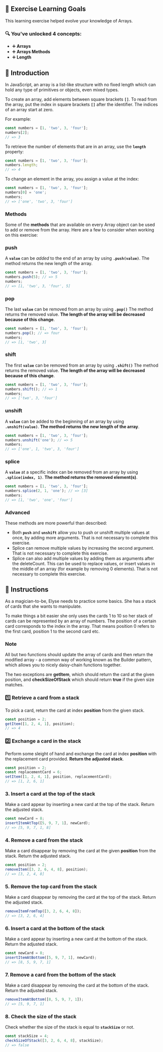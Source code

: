 ## 🧠 Exercise Learning Goals

This learning exercise helped evolve your knowledge of Arrays.

### 🔍 You've unlocked 4 concepts:
- ➕ **Arrays**
- ➕ **Arrays Methods**
- ➕ **Length**



## 📘 Introduction

In JavaScript, an array is a list-like structure with no fixed length which can hold any type of primitives or objects, even mixed types.

To create an array, add elements between square brackets **`[]`**. To read from the array, put the index in square brackets **`[]`** after the identifier. The indices of an array start at zero.

For example:

```js
const numbers = [1, 'two', 3, 'four'];
numbers[2];
// => 3
```

To retrieve the number of elements that are in an array, use the **`length`** property:

```js
const numbers = [1, 'two', 3, 'four'];
numbers.length;
// => 4
```

To change an element in the array, you assign a value at the index:

```js
const numbers = [1, 'two', 3, 'four'];
numbers[0] = 'one';
numbers;
// => ['one', 'two', 3, 'four']
```

### Methods

Some of the **methods** that are available on every Array object can be used to add or remove from the array. Here are a few to consider when working on this exercise:

### push
A **`value`** can be *added* to the end of an array by using **`.push(value)`**. The method returns the new length of the array.

```js
const numbers = [1, 'two', 3, 'four'];
numbers.push(5); // => 5
numbers;
// => [1, 'two', 3, 'four', 5]
```

### pop

The last **`value`** can be removed from an array by using **`.pop()`** The method returns the removed value. **The length of the array will be decreased because of this change**.

```js
const numbers = [1, 'two', 3, 'four'];
numbers.pop(); // => four
numbers;
// => [1, 'two', 3]
```

### shift
The first **`value`** can be removed from an array by using **`.shift()`** The method returns the removed value. **The length of the array will be decreased because of this change**.

```js
const numbers = [1, 'two', 3, 'four'];
numbers.shift(); // => 1
numbers;
// => ['two', 3, 'four']
```

### unshift

A **`value`** can be added to the beginning of an array by using **`.unshift(value)`**. **The method returns the new length of the array**.

```js
const numbers = [1, 'two', 3, 'four'];
numbers.unshift('one'); // => 5
numbers;
// => ['one', 1, 'two', 3, 'four']
```

### splice
A **`value`** at a specific index can be removed from an array by using **`.splice(index, 1)`**. **The method returns the removed element(s)**.

```js
const numbers = [1, 'two', 3, 'four'];
numbers.splice(2, 1, 'one'); // => [3]
numbers;
// => [1, 'two', 'one', 'four']
```

### Advanced

These methods are more powerful than described:

- Both **`push`** and **`unshift`** allow you to push or unshift multiple values at once, by adding more arguments. That is not necessary to complete this exercise.
- Splice can remove multiple values by increasing the second argument. That is not necessary to complete this exercise.
- Splice can also add multiple values by adding them as arguments after the deleteCount. This can be used to replace values, or insert values in the middle of an array (for example by removing 0 elements). That is not necessary to complete this exercise.


## 🍝 Instructions

As a magician-to-be, Elyse needs to practice some basics. She has a stack of cards that she wants to manipulate.

To make things a bit easier she only uses the cards 1 to 10 so her stack of cards can be represented by an array of numbers. The position of a certain card corresponds to the index in the array. That means position 0 refers to the first card, position 1 to the second card etc.

### Note

All but two functions should update the array of cards and then return the modified array - a common way of working known as the Builder pattern, which allows you to nicely daisy-chain functions together.

The two exceptions are **getItem**, which should return the card at the given position, and **checkSizeOfStack** which should return **true** if the given size matches.


### 1️⃣ Retrieve a card from a stack
To pick a card, return the card at index **position** from the given stack.
```js
const position = 2;
getItem([1, 2, 4, 1], position);
// => 4
```

### 2️⃣ Exchange a card in the stack
Perform some sleight of hand and exchange the card at index **position** with the replacement card provided. **Return the adjusted stack**.
```js
const position = 2;
const replacementCard = 6;
setItem([1, 2, 4, 1], position, replacementCard);
// => [1, 2, 6, 1]
```

### 3. Insert a card at the top of the stack
Make a card appear by inserting a new card at the top of the stack. Return the adjusted stack.
```js
const newCard = 8;
insertItemAtTop([5, 9, 7, 1], newCard);
// => [5, 9, 7, 1, 8]
```

### 4. Remove a card from the stack
Make a card disappear by removing the card at the given **position** from the stack. Return the adjusted stack.
```js
const position = 2;
removeItem([3, 2, 6, 4, 8], position);
// => [3, 2, 4, 8]
```

### 5. Remove the top card from the stack
Make a card disappear by removing the card at the top of the stack. Return the adjusted stack.

```js
removeItemFromTop([3, 2, 6, 4, 8]);
// => [3, 2, 6, 4]
```

### 6. Insert a card at the bottom of the stack
Make a card appear by inserting a new card at the bottom of the stack. Return the adjusted stack.
```js
const newCard = 8;
insertItemAtBottom([5, 9, 7, 1], newCard);
// => [8, 5, 9, 7, 1]
```

### 7. Remove a card from the bottom of the stack
Make a card disappear by removing the card at the bottom of the stack. Return the adjusted stack.
```js
removeItemAtBottom([8, 5, 9, 7, 1]);
// => [5, 9, 7, 1]
```

### 8. Check the size of the stack
Check whether the size of the stack is equal to **`stackSize`** or not.
```js
const stackSize = 4;
checkSizeOfStack([3, 2, 6, 4, 8], stackSize);
// => false
```